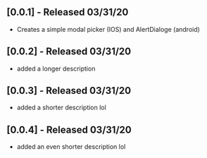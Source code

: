 ## [0.0.1] - Released 03/31/20

* Creates a simple modal picker (IOS) and AlertDialoge (android)

## [0.0.2] - Released 03/31/20

* added a longer description

## [0.0.3] - Released 03/31/20

* added a shorter description lol

## [0.0.4] - Released 03/31/20

* added an even shorter description lol